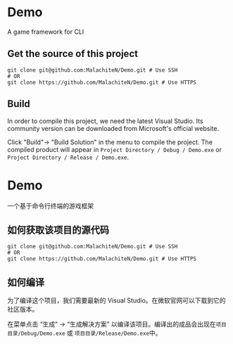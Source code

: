 # Demo

A game framework for CLI

## Get the source of this project

```shell
git clone git@github.com:MalachiteN/Demo.git # Use SSH
# OR
git clone https://github.com/MalachiteN/Demo.git # Use HTTPS
```

## Build

In order to compile this project, we need the latest Visual Studio. Its community version can be downloaded from Microsoft's official website.

Click "Build"-> "Build Solution" in the menu to compile the project. The compiled product will appear in `Project Directory / Debug / Demo.exe`  or  ` Project Directory / Release / Demo.exe`.

# Demo

一个基于命令行终端的游戏框架

## 如何获取该项目的源代码

```shell
git clone git@github.com:MalachiteN/Demo.git # Use SSH
# OR
git clone https://github.com/MalachiteN/Demo.git # Use HTTPS
```

## 如何编译

为了编译这个项目，我们需要最新的 Visual Studio。在微软官网可以下载到它的社区版本。

在菜单点击 “生成” -> “生成解决方案” 以编译该项目。编译出的成品会出现在`项目目录/Debug/Demo.exe`  或  `项目目录/Release/Demo.exe`中。

